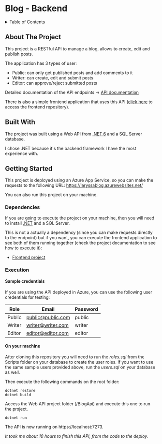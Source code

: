 # Blog - Backend

<details>
  <summary>Table of Contents</summary>
  <ol>
    <li>
      <a href="#about-the-project">About The Project</a>
    </li>
    <li><a href="#built-with">Built With</a></li>
    <li>
      <a href="#getting-started">Getting Started</a>
      <ul>
        <li><a href="#dependencies">Dependencies</a></li>
        <li><a href="#execution">Execution</a></li>
      </ul>
    </li>
  </ol>
</details>

## About The Project

This project is a RESTful API to manage a blog, allows to create, edit and publish posts.

The application has 3 types of user:

- Public: can only get published posts and add comments to it
- Writer: can create, edit and submit posts
- Editor: can approve/reject submitted posts

Detailed documentation of the API endpoints -> [API documentation](https://laryssacarvalho.github.io/blog-backend/)

 There is also a simple frontend application that uses this API ([click here](https://github.com/laryssacarvalho/blog-frontend) to access the frontend repository).

## Built With

The project was built using a Web API from [.NET 6](https://dotnet.microsoft.com/en-us/) and a SQL Server database.

I chose .NET because it's the backend framework I have the most experience with.

## Getting Started

This project is deployed using an Azure App Service, so you can make the requests to the following URL: https://laryssablog.azurewebsites.net/

You can also run this project on your machine.

### Dependencies

If you are going to execute the project on your machine, then you will need to install [.NET](https://dotnet.microsoft.com/en-us/download) and a SQL Server.

This is not a actually a dependency (since you can make requests directly to the endpoint) but if you want, you can execute the frontend application to see both of them running together (check the project documentation to see how to execute it):

* [Frontend project](https://github.com/laryssacarvalho/blog-frontend)
  
### Execution

#### Sample credentials

If you are using the API deployed in Azure, you can use the following user credentials for testing:

| Role | Email | Password |
|---|---|---|
| Public | public@public.com | public |
| Writer | writer@writer.com | writer |
| Editor | editor@editor.com | editor |

#### On your machine

After cloning this repository you will need to run the *roles.sql* from the Scripts folder on your database to create the user roles. 
If you want to use the same sample users provided above, run the *users.sql* on your database as well.

Then execute the following commands on the root folder:

```
dotnet restore
dotnet build
```

Access the Web API project folder (/BlogApi) and execute this one to run the project.
```
dotnet run
```
The API is now running on https://localhost:7273.


*It took me about 10 hours to finish this API, from the code to the deploy.*
